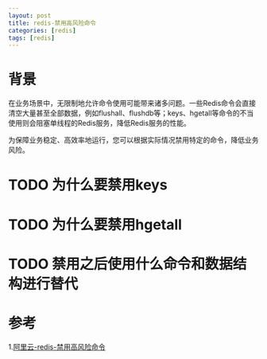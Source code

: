 ```yaml
---
layout: post
title: redis-禁用高风险命令
categories: [redis]
tags: [redis]
---
```


# 背景
在业务场景中，无限制地允许命令使用可能带来诸多问题。一些Redis命令会直接清空大量甚至全部数据，例如flushall、flushdb等；keys、hgetall等命令的不当使用则会阻塞单线程的Redis服务，降低Redis服务的性能。

为保障业务稳定、高效率地运行，您可以根据实际情况禁用特定的命令，降低业务风险。

# TODO 为什么要禁用keys

# TODO 为什么要禁用hgetall

# TODO 禁用之后使用什么命令和数据结构进行替代

# 参考
1.[阿里云-redis-禁用高风险命令](https://www.alibabacloud.com/help/zh/doc-detail/107695.htm)